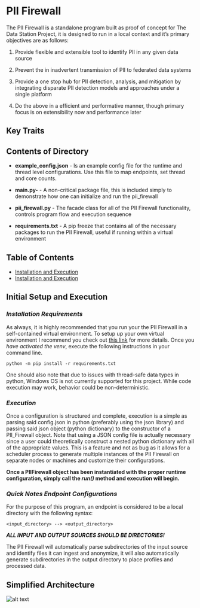 # PII Firewall

The PII Firewall is a standalone program built as proof of concept for The Data Station Project, it is designed to run in a local context and it’s primary objectives are as follows:

1. Provide flexible and extensible tool to identify PII in any given data source

2.  Prevent the in inadvertent transmission of PII to federated data systems

3.  Provide a one stop hub for PII detection, analysis, and mitigation by integrating disparate PII detection models and approaches under a single platform

4.  Do the above in a efficient and performative manner, though primary focus is on extensibility now and performance later

## Key Traits



## Contents of Directory
- **example_config.json** - Is an example config file for the runtime and thread level configurations. Use this file to map endpoints, set thread and core counts.

- **main.py-**  - A  non-critical package file, this is included simply to demonstrate how one can initialize and run the pii_firewall

- **pii_firewall.py**  - The facade class for all of the PII Firewall functionality, controls program flow and execution sequence

- **requirements.txt** - A pip freeze that contains all of the necessary packages to run the PII Firewall, useful if running within a virtual environment

## Table of Contents

- [Installation and Execution](Initial-Setup-and-Execution)
- [Installation and Execution](Initial-Setup-and-Execution)


## Initial Setup and Execution

### *Installation Requirements*
As always, it is highly recommended that you run your the PII Firewall in a self-contained virtual environment. To setup up your own virtual environment I recommend you check out [this link](https://docs.python.org/3/tutorial/venv.html) for more details. Once you *have activated the venv*, execute the following instructions in your command line.

```python -m pip install -r requirements.txt```

One should also note that  due to issues with thread-safe data types in python, Windows OS is not currently supported for this project. While code execution may work, behavior could be non-deterministic.

### *Execution*

Once a configuration is structured and complete, execution is a simple as parsing said config.json in python (preferably using the json library) and passing said json object (python dictionary) to the constructor of a PII_Firewall object. Note that using a JSON config file is actually necessary since a user could theoretically construct a nested python dictionary with all of the appropriate values. This is a feature and not as bug as it allows for a scheduler process to generate multiple instances of the PII Firewall on separate nodes or machines and customize their configurations.

**Once a PIIFirewall object has been instantiated with the proper runtime configuration, simply call the *run()* method and execution will begin.**

### *Quick Notes Endpoint Configurations*

For the purpose of this program, an endpoint is considered to be a local directory with the following syntax:

``<input_directory> --> <output_directory>``

***ALL INPUT AND OUTPUT SOURCES SHOULD BE DIRECTORIES!***

The PII Firewall will automatically parse subdirectories of the input source and identify files it can ingest and anonymize, it will also automatically generate subdirectories in the output directory to place profiles and processed data.


##  Simplified Architecture

![alt text](https://github.com/jmskinner/pii_firewall/blob/main/read_me_images/Blank%20diagram%20(2).png)
